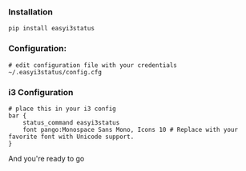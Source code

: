 ### Installation

    pip install easyi3status

### Configuration:

    # edit configuration file with your credentials
    ~/.easyi3status/config.cfg

### i3 Configuration

    # place this in your i3 config
    bar {
		status_command easyi3status
		font pango:Monospace Sans Mono, Icons 10 # Replace with your favorite font with Unicode support.
    }

And you're ready to go

